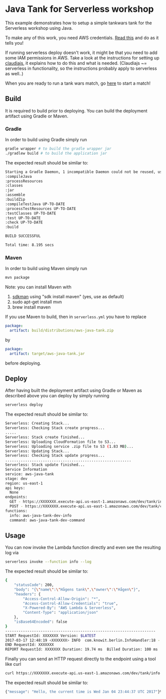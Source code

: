 # Java Tank for Serverless workshop

This example demonstrates how to setup a simple tankwars tank for the Serverless workshop using Java. 

To make any of this work, you need AWS credentials. [Read this](https://serverless.com/framework/docs/providers/aws/guide/credentials/) and do as it tells you!

If running serverless deploy doesn't work, it might be that you need to add some IAM permissions in AWS. Take a look at the instructions for setting up [claudiajs](https://claudiajs.com/tutorials/installing.html), it explains how to do this and what is needed. (Claudiajs ~= serverless in functionality, so the instructions probably apply to serverless as well..) 

When you are ready to run a tank wars match, go [here](https://tankwars.serverless.camp/pages/match.html) to start a match!

## Build

It is required to build prior to deploying. You can build the deployment artifact using Gradle or Maven.

### Gradle

In order to build using Gradle simply run

```bash
gradle wrapper # to build the gradle wrapper jar
./gradlew build # to build the application jar
```

The expected result should be similar to:

```bash
Starting a Gradle Daemon, 1 incompatible Daemon could not be reused, use --status for details
:compileJava
:processResources
:classes
:jar
:assemble
:buildZip
:compileTestJava UP-TO-DATE
:processTestResources UP-TO-DATE
:testClasses UP-TO-DATE
:test UP-TO-DATE
:check UP-TO-DATE
:build

BUILD SUCCESSFUL

Total time: 8.195 secs
```

### Maven

In order to build using Maven simply run

```bash
mvn package
```

Note: you can install Maven with

1. [sdkman](http://sdkman.io/) using "sdk install maven" (yes, use as default)
2. sudo apt-get install mvn
3. brew install maven

If you use Maven to build, then in `serverless.yml` you have to replace

```yaml
package:
  artifact: build/distributions/aws-java-tank.zip
```
by
```yaml
package:
  artifact: target/aws-java-tank.jar
```
before deploying.

## Deploy

After having built the deployment artifact using Gradle or Maven as described above you can deploy by simply running

```bash
serverless deploy
```

The expected result should be similar to:

```bash
Serverless: Creating Stack...
Serverless: Checking Stack create progress...
.....
Serverless: Stack create finished...
Serverless: Uploading CloudFormation file to S3...
Serverless: Uploading service .zip file to S3 (1.83 MB)...
Serverless: Updating Stack...
Serverless: Checking Stack update progress...
.........................................................
Serverless: Stack update finished...
Service Information
service: aws-java-tank
stage: dev
region: us-east-1
api keys:
  None
endpoints:
  GET - https://XXXXXXX.execute-api.us-east-1.amazonaws.com/dev/tank/info
  POST - https://XXXXXXX.execute-api.us-east-1.amazonaws.com/dev/tank/command
functions:
  info: aws-java-tank-dev-info
  command: aws-java-tank-dev-command

```

## Usage

You can now invoke the Lambda function directly and even see the resulting log via

```bash
serverless invoke --function info --log
```

The expected result should be similar to:

```bash
{
    "statusCode": 200,
    "body": "{\"name\":\"Hågens tank\",\"owner\":\"Hågen\"}",
    "headers": {
        "Access-Control-Allow-Origin": "*",
        "Access-Control-Allow-Credentials": "true",
        "X-Powered-By": "AWS Lambda & Serverless",
        "Content-Type": "application/json"
    },
    "isBase64Encoded": false
}
--------------------------------------------------------------------
START RequestId: XXXXXXX Version: $LATEST
2017-03-17 12:48:19 <XXXXXXX> INFO  com.knowit.berlin.InfoHandler:18 - received: {}
END RequestId: XXXXXXX
REPORT RequestId: XXXXXXX Duration: 19.74 ms  Billed Duration: 100 ms   Memory Size: 1024 MB  Max Memory Used: 57 MB  
```

Finally you can send an HTTP request directly to the endpoint using a tool like curl

```bash
curl https://XXXXXXX.execute-api.us-east-1.amazonaws.com/dev/tank/info
```

The expected result should be similar to:

```bash
{"message": "Hello, the current time is Wed Jan 04 23:44:37 UTC 2017"}%  
```

